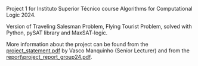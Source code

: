 Project 1 for Instituto Superior Técnico course Algorithms for Computational Logic 2024.

Version of Traveling Salesman Problem, Flying Tourist Problem, solved with Python, pySAT library
and MaxSAT-logic.

More information about the project can be found from the [project_statement.pdf](project_statement.pdf) by Vasco Manquinho (Senior Lecturer) and from the [report\project_report_group24.pdf](project_report_group24.pdf).
